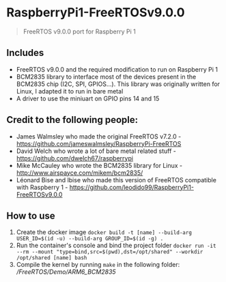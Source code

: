 # RaspberryPi1-FreeRTOSv9.0.0
> FreeRTOS v9.0.0 port for Raspberry Pi 1

## Includes
- FreeRTOS v9.0.0 and the required modification to run on Raspberry Pi 1
- BCM2835 library to interface most of the devices present in the BCM2835 chip (I2C, SPI, GPIOS...). This library was originally written for Linux, I adapted it to run in bare metal
- A driver to use the miniuart on GPIO pins 14 and 15

## Credit to the following people:
- James Walmsley who made the original FreeRTOS v7.2.0 - https://github.com/jameswalmsley/RaspberryPi-FreeRTOS
- David Welch who wrote a lot of bare metal related stuff - https://github.com/dwelch67/raspberrypi
- Mike McCauley who wrote the BCM2835 library for Linux - http://www.airspayce.com/mikem/bcm2835/
- Léonard Bise and lbise who made this version of FreeRTOS compatible with Raspberry 1 - https://github.com/leodido99/RaspberryPi1-FreeRTOSv9.0.0

## How to use
1. Create the docker image
`docker build -t [name] --build-arg USER_ID=$(id -u) --build-arg GROUP_ID=$(id -g) .`
2. Run the container's console and bind the project folder
`docker run -it --rm --mount "type=bind,src=$(pwd),dst=/opt/shared" --workdir /opt/shared [name] bash`
3. Compile the kernel by running `make` in the following folder: _/FreeRTOS/Demo/ARM6_BCM2835_
